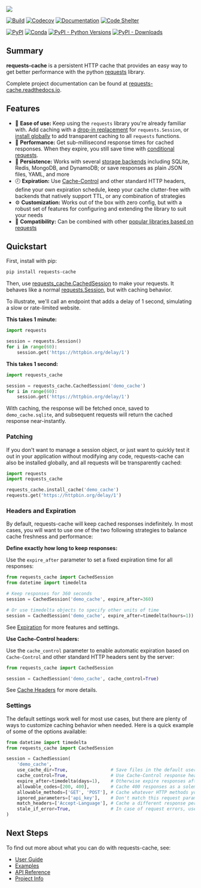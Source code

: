 [![](docs/_static/requests-cache-logo-header.png)](https://requests-cache.readthedocs.io)

[![Build](https://github.com/requests-cache/requests-cache/actions/workflows/build.yml/badge.svg?branch=main)](https://github.com/requests-cache/requests-cache/actions)
[![Codecov](https://codecov.io/gh/requests-cache/requests-cache/branch/main/graph/badge.svg?token=FnybzVWbt2)](https://codecov.io/gh/requests-cache/requests-cache)
[![Documentation](https://img.shields.io/readthedocs/requests-cache/latest)](https://requests-cache.readthedocs.io/en/stable/)
[![Code Shelter](https://www.codeshelter.co/static/badges/badge-flat.svg)](https://www.codeshelter.co/)

[![PyPI](https://img.shields.io/pypi/v/requests-cache?color=blue)](https://pypi.org/project/requests-cache)
[![Conda](https://img.shields.io/conda/vn/conda-forge/requests-cache?color=blue)](https://anaconda.org/conda-forge/requests-cache)
[![PyPI - Python Versions](https://img.shields.io/pypi/pyversions/requests-cache)](https://pypi.org/project/requests-cache)
[![PyPI - Downloads](https://img.shields.io/pypi/dm/requests-cache?color=blue)](https://pypi.org/project/requests-cache)

## Summary
**requests-cache** is a persistent HTTP cache that provides an easy way to get better
performance with the python [requests](https://requests.readthedocs.io/) library.

<!-- RTD-IGNORE -->
Complete project documentation can be found at [requests-cache.readthedocs.io](https://requests-cache.readthedocs.io).
<!-- END-RTD-IGNORE -->

## Features
* 🍰 **Ease of use:** Keep using the `requests` library you're already familiar with. Add caching
  with a [drop-in replacement](https://requests-cache.readthedocs.io/en/stable/user_guide/general.html#sessions)
  for `requests.Session`, or
  [install globally](https://requests-cache.readthedocs.io/en/stable/user_guide/general.html#patching)
  to add transparent caching to all `requests` functions.
* 🚀 **Performance:** Get sub-millisecond response times for cached responses. When they expire, you
  still save time with
  [conditional requests](https://requests-cache.readthedocs.io/en/stable/user_guide/headers.html#conditional-requests).
* 💾 **Persistence:** Works with several
  [storage backends](https://requests-cache.readthedocs.io/en/stable/user_guide/backends.html)
  including SQLite, Redis, MongoDB, and DynamoDB; or save responses as plain JSON files, YAML,
  and more
* 🕗 **Expiration:** Use
  [Cache-Control](https://requests-cache.readthedocs.io/en/stable/user_guide/headers.html#cache-control)
  and other standard HTTP headers, define your own expiration schedule, keep your cache clutter-free
  with backends that natively support TTL, or any combination of strategies
* ⚙️ **Customization:** Works out of the box with zero config, but with a robust set of features for
  configuring and extending the library to suit your needs
* 🧩 **Compatibility:** Can be combined with other
  [popular libraries based on requests](https://requests-cache.readthedocs.io/en/stable/user_guide/compatibility.html)

## Quickstart
First, install with pip:
```bash
pip install requests-cache
```

Then, use [requests_cache.CachedSession](https://requests-cache.readthedocs.io/en/stable/session.html)
to make your requests. It behaves like a normal
[requests.Session](https://requests.readthedocs.io/en/latest/user/advanced/#session-objects),
but with caching behavior.

To illustrate, we'll call an endpoint that adds a delay of 1 second, simulating a slow or
rate-limited website.

**This takes 1 minute:**
```python
import requests

session = requests.Session()
for i in range(60):
    session.get('https://httpbin.org/delay/1')
```

**This takes 1 second:**
```python
import requests_cache

session = requests_cache.CachedSession('demo_cache')
for i in range(60):
    session.get('https://httpbin.org/delay/1')
```

With caching, the response will be fetched once, saved to `demo_cache.sqlite`, and subsequent
requests will return the cached response near-instantly.

### Patching
If you don't want to manage a session object, or just want to quickly test it out in your
application without modifying any code, requests-cache can also be installed globally, and all
requests will be transparently cached:
```python
import requests
import requests_cache

requests_cache.install_cache('demo_cache')
requests.get('https://httpbin.org/delay/1')
```

### Headers and Expiration
By default, requests-cache will keep cached responses indefinitely. In most cases, you will want to
use one of the two following strategies to balance cache freshness and performance:

**Define exactly how long to keep responses:**

Use the `expire_after` parameter to set a fixed expiration time for all responses:
```python
from requests_cache import CachedSession
from datetime import timedelta

# Keep responses for 360 seconds
session = CachedSession('demo_cache', expire_after=360)

# Or use timedelta objects to specify other units of time
session = CachedSession('demo_cache', expire_after=timedelta(hours=1))
```
See [Expiration](https://requests-cache.readthedocs.io/en/stable/user_guide/expiration.html) for
more features and settings.

**Use Cache-Control headers:**

Use the `cache_control` parameter to enable automatic expiration based on `Cache-Control` and other
standard HTTP headers sent by the server:
```python
from requests_cache import CachedSession

session = CachedSession('demo_cache', cache_control=True)
```
See [Cache Headers](https://requests-cache.readthedocs.io/en/stable/user_guide/headers.html)
for more details.


### Settings
The default settings work well for most use cases, but there are plenty of ways to customize
caching behavior when needed. Here is a quick example of some of the options available:
```python
from datetime import timedelta
from requests_cache import CachedSession

session = CachedSession(
    'demo_cache',
    use_cache_dir=True,                # Save files in the default user cache dir
    cache_control=True,                # Use Cache-Control response headers for expiration, if available
    expire_after=timedelta(days=1),    # Otherwise expire responses after one day
    allowable_codes=[200, 400],        # Cache 400 responses as a solemn reminder of your failures
    allowable_methods=['GET', 'POST'], # Cache whatever HTTP methods you want
    ignored_parameters=['api_key'],    # Don't match this request param, and redact if from the cache
    match_headers=['Accept-Language'], # Cache a different response per language
    stale_if_error=True,               # In case of request errors, use stale cache data if possible
)
```

<!-- RTD-IGNORE -->
## Next Steps
To find out more about what you can do with requests-cache, see:

* [User Guide](https://requests-cache.readthedocs.io/en/stable/user_guide.html)
* [Examples](https://requests-cache.readthedocs.io/en/stable/examples.html)
* [API Reference](https://requests-cache.readthedocs.io/en/stable/reference.html)
* [Project Info](https://requests-cache.readthedocs.io/en/stable/project_info.html)
<!-- END-RTD-IGNORE -->
